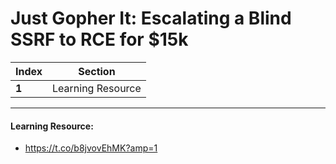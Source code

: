 # Just Gopher It: Escalating a Blind SSRF to RCE for $15k

Index | Section
--- | ---
**1** | Learning Resource

___


#### Learning Resource: 

* https://t.co/b8jvovEhMK?amp=1